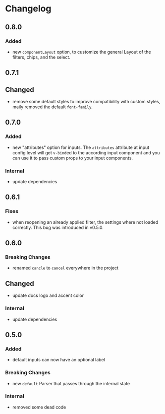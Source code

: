 # Changelog

## 0.8.0

### Added

- new `componentLayout` option, to customize the general Layout of the filters, chips, and the select.

## 0.7.1

## Changed

- remove some default styles to improve compatibility with custom styles, maily removed the default `font-family`.

## 0.7.0

### Added

- new "attributes" option for inputs. The `attributes` attribute at input config level will get `v-bind`ed to the according input component and you can use it to pass custom props to your input components.

### Internal

- update dependencies

## 0.6.1

### Fixes

- when reopening an already applied filter, the settings where not loaded correctly. This bug was introduced in v0.5.0.

## 0.6.0

### Breaking Changes

- renamed `cancle` to `cancel` everywhere in the project

## Changed

- update docs logo and accent color

### Internal

- update dependencies

## 0.5.0

### Added

- default inputs can now have an optional label

### Breaking Changes

- new `default` Parser that passes through the internal state

### Internal

- removed some dead code
